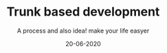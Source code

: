 ---
title: Trunk based development 
subtitle: A process and also idea! make your life easyer 
date: 20-06-2020
auther: Sanjay
readtime: 2 min
tags: Git,Toggles,Feature Toggles,CI CD Pipeline,Automation
keywords: Feature Toggles, Merge Hell, CI CD Pipeline, Automation
externallink: https://www.npmjs.com/package/babel-plugin-feature-toggles
---
